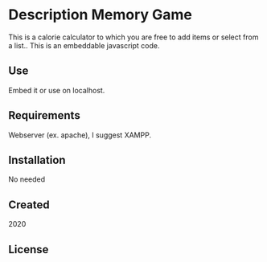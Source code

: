 # Description Memory Game 

This is a calorie calculator to which you are free to add items or select from a list.. This is an embeddable javascript code.

## Use

Embed it or use on localhost.

## Requirements

Webserver (ex. apache), I suggest XAMPP. 

## Installation

No needed

## Created

2020

## License

